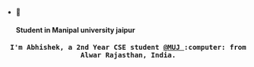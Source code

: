 - 👀<h4> Student in Manipal university jaipur</h4>

<h4 align="center"><samp> I'm Abhishek, a 2nd Year CSE student <a href="https://jaipur.manipal.edu/">@MUJ </a> :computer: from Alwar Rajasthan, India.</samp></h4>

